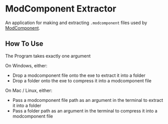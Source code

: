 # ModComponent Extractor

An application for making and extracting `.modcomponent` files used by [ModComponent](https://github.com/ds5678/ModComponent).

## How To Use

The Program takes exactly one argument

On Windows, either:
* Drop a modcomponent file onto the exe to extract it into a folder
* Drop a folder onto the exe to compress it into a modcomponent file

On Mac / Linux, either:
* Pass a modcomponent file path as an argument in the terminal to extract it into a folder
* Pass a folder path as an argument in the terminal to compress it into a modcomponent file